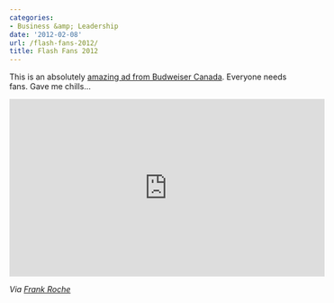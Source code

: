 ```yaml
---
categories:
- Business &amp; Leadership
date: '2012-02-08'
url: /flash-fans-2012/
title: Flash Fans 2012
---
```


This is an absolutely <a href="https://www.youtube.com/watch?v=y0qZYqdsYAg">amazing ad from Budweiser Canada</a>. Everyone needs fans. Gave me chills...

<iframe class="alignc" width="560" height="315" src="https://www.youtube.com/embed/y0qZYqdsYAg?rel=0" frameborder="0" allowfullscreen></iframe>

<em>Via <a href="http://www.knowhr.com/blog/2012/02/03/every-employee-deserves-to-be-cheered-once-in-their-career/">Frank Roche</a></em>